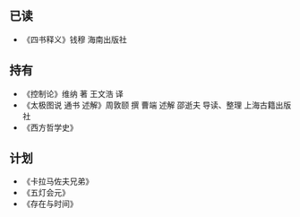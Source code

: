 ## 已读
 * 《四书释义》钱穆 海南出版社
## 持有
 * 《控制论》维纳 著 王文浩 译
 * 《太极图说 通书 述解》周敦颐 撰 曹端 述解 邵逝夫 导读、整理 上海古籍出版社
 * 《西方哲学史》
## 计划
 * 《卡拉马佐夫兄弟》
 * 《五灯会元》
 * 《存在与时间》